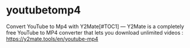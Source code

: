 # youtubetomp4
Convert YouTube to Mp4 with Y2Mate[#TOC1] — Y2Mate is a completely free YouTube to MP4 converter that lets you download unlimited videos :  https://y2mate.tools/en/youtube-mp4

